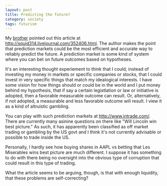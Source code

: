 ```yaml
---
layout: post
title: Predicting the future?
category: society
tags: futurism
---
```


My <a href="http://jonathan.graehl.org">brother</a> pointed out this
article at http://squid314.livejournal.com/352406.html. The author
makes the point that prediction markets could be the most efficient
and accurate way to reliably predict the future. A prediction market
is some kind of system where you can bet on future outcomes based on
hypotheses.

It's an interesting thought experiement to think that I could, instead
of investing my money in markets or specific companies or stocks, that
I could invest in very specific things that match my idealogical
interests. I have some vision for how things should or could be in the
world and I put money behind my hypothesis, that if say a certain
legistlation or law or initiative is adopted, then a favorable
measurable outcome can result. Or, alternatively, if not adopted, a
measurable and less favorable outcome will result. I view it as a kind
of altruistic gambling.

You can play with such prediction markets at
http://www.intrade.com/. There are currently many asinine questions on
there like "Will Lincoln win best picture." As such, it has apparently
been classified as off market trading or gambling by the US govt and I
think it's not currently advisable or possible to trade inside the US.

Personally, I hardly see how buying shares in AAPL vs betting that Les
Miserables wins best picture are much different. I suppose it has
something to do with there being no oversight into the obvious type of
corruption that could result in this type of trading.

What the article seems to be arguing, though, is that with enough
liquidity, that these problems are self-correcting?